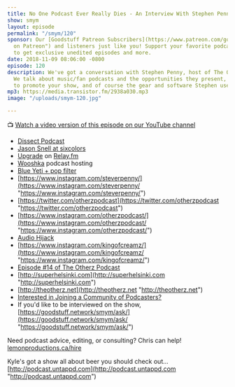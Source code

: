 ```yaml
---
title: No One Podcast Ever Really Dies - An Interview With Stephen Penny
show: smym
layout: episode
permalink: "/smym/120"
sponsor: Our [Goodstuff Patreon Subscribers](https://www.patreon.com/goodstuff "Goodstuff
  on Patreon") and listeners just like you! Support your favorite podcasts directly
  to get exclusive unedited episodes and more.
date: 2018-11-09 08:06:00 -0800
episode: 120
description: We've got a conversation with Stephen Penny, host of The Otherz podcast.
  We talk about music/fan podcasts and the opportunities they present, using advertising
  to promote your show, and of course the gear and software Stephen uses to record.
mp3: https://media.transistor.fm/2938a030.mp3
image: "/uploads/smym-120.jpg"

---
```

📺 [Watch a video version of this episode on our YouTube channel](https://www.youtube.com/channel/UCJKnVjGmtx3J6cV3UVt3TcQ)

* [Dissect Podcast](https://dissectpodcast.com)
* [Jason Snell at sixcolors](https://sixcolors.com)
* [Upgrade](https://www.relay.fm/upgrade) on [Relay.fm](http://relay.fm/)
* [Wooshka](https://www.whooshkaa.com) podcast hosting
* [Blue Yeti + pop filter](https://www.bhphotovideo.com/c/product/1103930-REG/blue_836213002070_yeti_usb_microphone_black.html/BI/19457/KBID/11631/kw/BLPQ3CUSBMC/DFF/d10-v2-t1-xBLPQ3CUSBMC)
* [https://www.instagram.com/steverpenny/](https://www.instagram.com/steverpenny/ "https://www.instagram.com/steverpenny/")
* [https://twitter.com/otherzpodcast](https://twitter.com/otherzpodcast "https://twitter.com/otherzpodcast")
* [https://www.instagram.com/otherzpodcast/](https://www.instagram.com/otherzpodcast/ "https://www.instagram.com/otherzpodcast/")
* [Audio Hijack](https://rogueamoeba.com/audiohijack/)
* [https://www.instagram.com/kingofcreamz/](https://www.instagram.com/kingofcreamz/ "https://www.instagram.com/kingofcreamz/")
* [Episode #14 of The Otherz Podcast](http://theotherz.net/otherz-podcast/2018/7/9/interview-with-shae-haley-ruisrock-turku-finland)
* [http://superhelsinki.com](http://superhelsinki.com "http://superhelsinki.com")
* [http://theotherz.net](http://theotherz.net "http://theotherz.net")
* [Interested in Joining a Community of Podcasters?](https://mailchi.mp/ad73a5bdfab5/podcasting)
* If you'd like to be interviewed on the show, [https://goodstuff.network/smym/ask/](https://goodstuff.network/smym/ask/ "https://goodstuff.network/smym/ask/")

Need podcast advice, editing, or consulting? Chris can help! [lemonproductions.ca/hire](https://lemonproductions.ca/hire)

Kyle's got a show all about beer you should check out... [http://podcast.untappd.com](http://podcast.untappd.com "http://podcast.untappd.com")